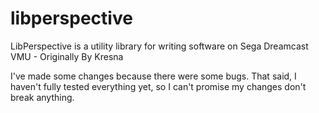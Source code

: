 # libperspective
LibPerspective is a utility library for writing software on Sega Dreamcast VMU - Originally By Kresna

I've made some changes because there were some bugs. That said, I haven't fully tested everything yet, so I can't promise my changes don't break anything.

